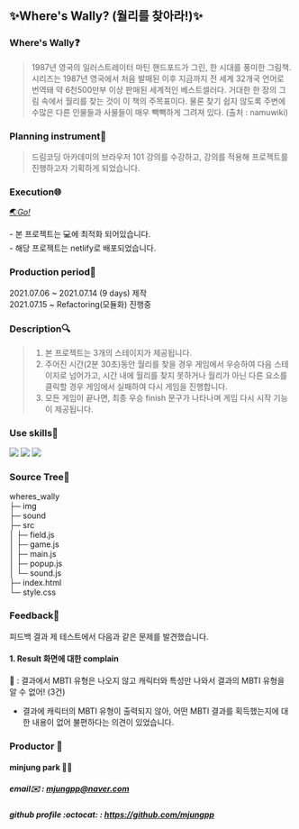 ## ✨Where's Wally? (월리를 찾아라!)✨

### Where's Wally❓

> 1987년 영국의 일러스트레이터 마틴 핸드포드가 그린, 한 시대를 풍미한 그림책. 시리즈는 1987년 영국에서 처음 발매된 이후 지금까지 전 세계 32개국 언어로 번역돼 약 6천500만부 이상 판매된 세계적인 베스트셀러다. 거대한 한 장의 그림 속에서 월리를 찾는 것이 이 책의 주목표이다. 물론 찾기 쉽지 않도록 주변에 수많은 다른 인물들과 사물들이 매우 빽빽하게 그려져 있다.  (출처 : namuwiki)

### Planning instrument💪

> 드림코딩 아카데미의 브라우저 101 강의를 수강하고, 강의를 적용해 프로젝트를 진행하고자 기획하게 되었습니다. 

### Execution🌐
<a href="https://findwally.netlify.app">🌏<em>Go!</em></a><br/>
<p>- 본 프로젝트는 💻에 최적화 되어있습니다.<br>
- 해당 프로젝트는 netlify로 배포되었습니다.</p>

### Production period📅

2021.07.06 ~ 2021.07.14 (9 days) 제작<br>
2021.07.15 ~ Refactoring(모듈화) 진행중

### Description🔍

> 1. 본 프로젝트는 3개의 스테이지가 제공됩니다.
> 2. 주어진 시간(2분 30초)동안 월리를 찾을 경우 게임에서 우승하여 다음 스테이지로 넘어가고, 시간 내에 월리를 찾지 못하거나 월리가 아닌 다른 요소를 클릭할 경우 게임에서 실패하여 다시 게임을 진행합니다.
> 3. 모든 게임이 끝나면, 최종 우승 finish 문구가 나타나며 게임 다시 시작 기능이 제공됩니다.

### Use skills🔨

<img src="https://img.shields.io/badge/HTML5-E34F26?style=flat-square&logo=HTML5&logoColor=white"/></a>
<img src="https://img.shields.io/badge/CSS3-1572B6?style=flat-square&logo=CSS3&logoColor=white"/></a>
<img src="https://img.shields.io/badge/JavaScript-F7DF1E?style=flat-square&logo=JavaScript&logoColor=black"/></a>

### Source Tree🌳

wheres_wally           
├─ img                 
├─ sound               
├─ src                 
│  ├─ field.js         
│  ├─ game.js          
│  ├─ main.js          
│  ├─ popup.js         
│  └─ sound.js         
├─ index.html               
└─ style.css           

### Feedback🔖

피드백 결과 제 테스트에서 다음과 같은 문제를 발견했습니다.

#### 1. Result 화면에 대한 complain

👤 : 결과에서 MBTI 유형은 나오지 않고 캐릭터와 특성만 나와서 결과의 MBTI 유형을 알 수 없어! (3건) <br>
- 결과에 캐릭터의 MBTI 유형이 출력되지 않아, 어떤 MBTI 결과를 획득했는지에 대한 내용이 없어 불편하다는 의견이 있었습니다.
### Productor :busts_in_silhouette:

#### minjung park 👩‍💻

##### email✉️ : mjungpp@naver.com<br>

##### github profile :octocat: : https://github.com/mjungpp
